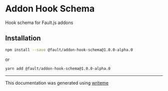 # Addon Hook Schema

Hook schema for Fault.js addons

## Installation

```bash
npm install --save @fault/addon-hook-schema@1.0.0-alpha.0
```
or
```bash
yarn add @fault/addon-hook-schema@1.0.0-alpha.0
```

---
This documentation was generated using [writeme](https://www.npmjs.com/package/@writeme/core)
